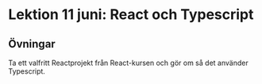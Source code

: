 # Lektion 11 juni: React och Typescript

## Övningar

Ta ett valfritt Reactprojekt från React-kursen och gör om så det använder Typescript.
